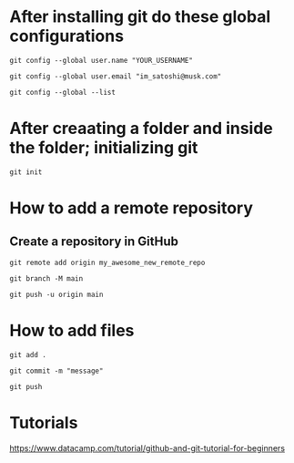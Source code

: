 # After installing git do these global configurations

``git config --global user.name "YOUR_USERNAME"``

``git config --global user.email "im_satoshi@musk.com"``

``git config --global --list``

# After creaating a folder and inside the folder; initializing git

``git init``

# How to add a remote repository
## Create a repository in GitHub

``git remote add origin my_awesome_new_remote_repo``

``git branch -M main``

``git push -u origin main``

# How to add files

``git add .``

``git commit -m "message"``

``git push``

# Tutorials

https://www.datacamp.com/tutorial/github-and-git-tutorial-for-beginners